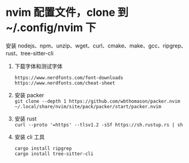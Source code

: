 # nvim 配置文件，clone 到 ~/.config/nvim 下

安装 nodejs、npm、unzip、wget、curl、cmake、make、gcc、ripgrep、rust、tree-sitter-cli

1. 下载字体和测试字体  
    ```
    https://www.nerdfonts.com/font-downloads
    https://www.nerdfonts.com/cheat-sheet
    ```
2. 安装 packer  
  `git clone --depth 1 https://github.com/wbthomason/packer.nvim ~/.local/share/nvim/site/pack/packer/start/packer.nvim`

3. 安装 rust  
  `curl --proto '=https' --tlsv1.2 -sSf https://sh.rustup.rs | sh`
  
4. 安装 cli 工具  
    ```
    cargo install ripgrep
    cargo install tree-sitter-cli
    ```
